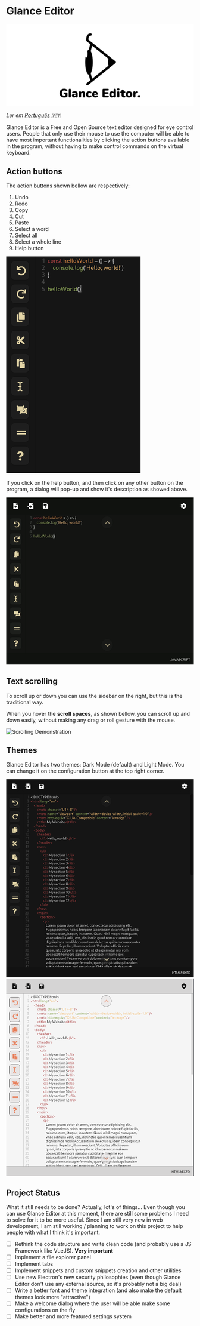 # Glance Editor

![Glance Editor Logo](/docs/img/glance_editor_logo_banner.png)

*Ler em [Português](LEIAME.md) 🇵🇹*

Glance Editor is a Free and Open Source text editor designed for eye control users. People that only use their mouse to use the computer will be able to have most important functionalities by clicking the action buttons available in the program, without having to make control commands on the virtual keyboard.

## Action buttons

The action buttons shown bellow are respectively:
1. Undo
2. Redo
3. Copy
4. Cut
5. Paste
6. Select a word
7. Select all
8. Select a whole line
9. Help button

![Action Buttons Demonstration](/docs/img/img_action_buttons.png)

If you click on the help button, and then click on any other button on the program, a dialog will pop-up and show it's description as showed above.


![Help Button Demonstration](/docs/img/help_button_demostration.gif)


## Text scrolling

To scroll up or down you can use the sidebar on the right, but this is the traditional way.

When you hover the **scroll spaces**, as shown bellow, you can scroll up and down easily, without making any drag or roll gesture with the mouse.

![Scrolling Demonstration](/docs/img/scroll_demonstration.gif)

## Themes

Glance Editor has two themes: Dark Mode (default) and Light Mode.
You can change it on the configuration button at the top right corner.

![Dark Theme](/docs/img/dark_mode.png)
![Light Theme](/docs/img/light_mode.png)

## Project Status

What it still needs to be done? Actually, lot's of things...
Even though you can use Glance Editor at this moment, there are still some problems I need to solve for it to be more useful. Since I am still very new in web development, I am still working / planning to work on this project to help people with what I think it's important.

- [ ] Rethink the code structure and write clean code (and probably use a JS Framework like VueJS). **Very important**
- [ ] Implement a file explorer panel
- [ ] Implement tabs
- [ ] Implement snippets and custom snippets creation and other utilities
- [ ] Use new Electron's new security philosophies (even though Glance Editor don't use any external source, so it's probably not a big deal)
- [ ] Write a better font and theme integration (and also make the default themes look more "attractive")
- [ ] Make a welcome dialog where the user will be able make some configurations on the fly
- [ ] Make better and more featured settings system
